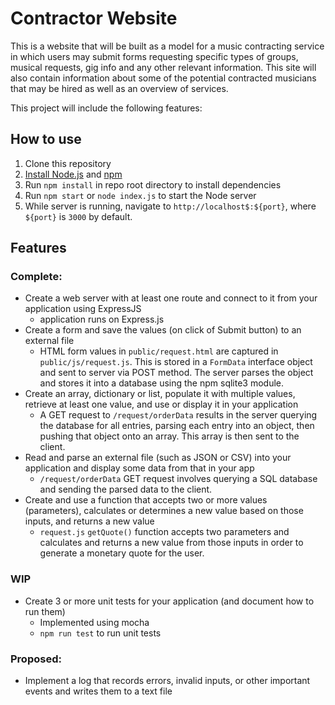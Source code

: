 # Contractor Website

This is a website that will be built as a model for a music contracting service in which users may submit forms requesting specific types of groups, musical requests, gig info and 
any other relevant information. This site will also contain information about some of the potential contracted musicians that may be hired as well as an overview of 
services.

This project will include the following features:

## How to use
1. Clone this repository
2. [Install Node.js](https://nodejs.dev/learn/how-to-install-nodejs) and [npm](https://docs.npmjs.com/downloading-and-installing-node-js-and-npm)
3. Run `npm install` in repo root directory to install dependencies
4. Run `npm start` or `node index.js` to start the Node server
5. While server is running, navigate to `http://localhost$:${port}`, where `${port}` is `3000` by default.

## Features
### Complete: 
- Create a web server with at least one route and connect to it from your application using ExpressJS 
    - application runs on Express.js
- Create a form and save the values (on click of Submit button) to an external file 
    - HTML form values in `public/request.html` are captured in `public/js/request.js`. This is stored in a `FormData` interface object and sent to server via POST method. The server parses the object and stores it into a database using the npm sqlite3 module.
- Create an array, dictionary or list, populate it with multiple values, retrieve at least one value, and use or display it in your application 
    - A GET request to `/request/orderData` results in the server querying the database for all entries, parsing each entry into an object, then pushing that object onto an array. This array is then sent to the client.
- Read and parse an external file (such as JSON or CSV) into your application and display some data from that in your app 
    - `/request/orderData` GET request involves querying a SQL database and sending the parsed data to the client.
- Create and use a function that accepts two or more values (parameters), calculates or determines a new value based on those inputs, and returns a new value
    - `request.js` `getQuote()` function accepts two parameters and calculates and returns a new value from those inputs in order to generate a monetary quote for the user.

### WIP
- Create 3 or more unit tests for your application (and document how to run them)
    - Implemented using mocha
    - `npm run test` to run unit tests


### Proposed:

- Implement a log that records errors, invalid inputs, or other important events and writes them to a text file


